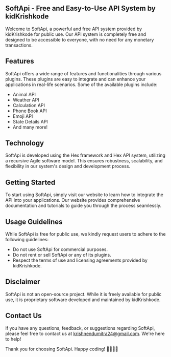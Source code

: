 SoftApi - Free and Easy-to-Use API System by kidKrishkode
---------------------------------------------------------------
Welcome to SoftApi, a powerful and free API system provided by kidKrishkode for public use. Our API system is completely free and designed to be accessible to everyone, with no need for any monetary transactions. 

## Features
SoftApi offers a wide range of features and functionalities through various plugins. These plugins are easy to integrate and can enhance your applications in real-life scenarios. Some of the available plugins include:
- Animal API
- Weather API
- Calculation API
- Phone Book API
- Emoji API
- State Details API
- And many more!

## Technology
SoftApi is developed using the Hex framework and Hex API system, utilizing a recursive Agile software model. This ensures robustness, scalability, and flexibility in our system's design and development process.

## Getting Started
To start using SoftApi, simply visit our website to learn how to integrate the API into your applications. Our website provides comprehensive documentation and tutorials to guide you through the process seamlessly.

## Usage Guidelines
While SoftApi is free for public use, we kindly request users to adhere to the following guidelines:
- Do not use SoftApi for commercial purposes.
- Do not rent or sell SoftApi or any of its plugins.
- Respect the terms of use and licensing agreements provided by kidKrishkode.

## Disclaimer
SoftApi is not an open-source project. While it is freely available for public use, it is proprietary software developed and maintained by kidKrishkode. 

## Contact Us
If you have any questions, feedback, or suggestions regarding SoftApi, please feel free to contact us at krishnendumitra24@gmail.com. We're here to help!

Thank you for choosing SoftApi. Happy coding! 🚀🔌👩‍💻

